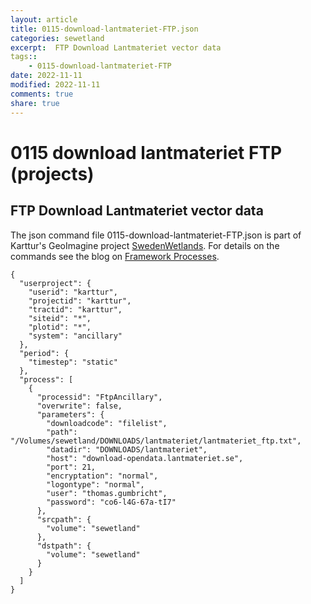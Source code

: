 ```yaml
---
layout: article
title: 0115-download-lantmateriet-FTP.json
categories: sewetland
excerpt:  FTP Download Lantmateriet vector data 
tags:: 
    - 0115-download-lantmateriet-FTP
date: 2022-11-11
modified: 2022-11-11
comments: true
share: true
---
```


# 0115 download lantmateriet FTP (projects)

##  FTP Download Lantmateriet vector data 

The json command file <span class='file'>0115-download-lantmateriet-FTP.json</span> is part of Karttur's GeoImagine project [<span class='project'>SwedenWetlands</span>](https://karttur.github.io/geoimagine03-proj-wetland-se/index.html). For details on the commands see the blog on [Framework Processes](https://karttur.github.io/geoimagine03-docs-procpack/).

```
{
  "userproject": {
    "userid": "karttur",
    "projectid": "karttur",
    "tractid": "karttur",
    "siteid": "*",
    "plotid": "*",
    "system": "ancillary"
  },
  "period": {
    "timestep": "static"
  },
  "process": [
    {
      "processid": "FtpAncillary",
      "overwrite": false,
      "parameters": {
        "downloadcode": "filelist",
        "path": "/Volumes/sewetland/DOWNLOADS/lantmateriet/lantmateriet_ftp.txt",
        "datadir": "DOWNLOADS/lantmateriet",
        "host": "download-opendata.lantmateriet.se",
        "port": 21,
        "encryptation": "normal",
        "logontype": "normal",
        "user": "thomas.gumbricht",
        "password": "co6-l4G-67a-tI7"
      },
      "srcpath": {
        "volume": "sewetland"
      },
      "dstpath": {
        "volume": "sewetland"
      }
    }
  ]
}
```
